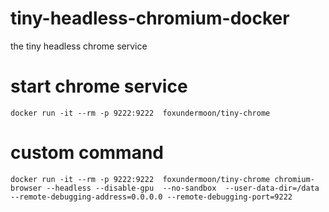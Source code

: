 # tiny-headless-chromium-docker
the tiny headless chrome service

# start chrome service

```
docker run -it --rm -p 9222:9222  foxundermoon/tiny-chrome
```



# custom command

```
docker run -it --rm -p 9222:9222  foxundermoon/tiny-chrome chromium-browser --headless --disable-gpu  --no-sandbox  --user-data-dir=/data  --remote-debugging-address=0.0.0.0 --remote-debugging-port=9222
```